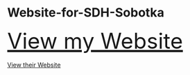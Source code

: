 # Website-for-SDH-Sobotka
<span style="font-size:50px;">[View my Website](https://philipburesh.github.io/Website-for-SDH-Sobotka/)</span><br>
<br>
[View their Website](http://www.sdh-sobotka.wz.cz/index.html)
